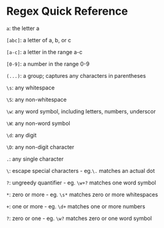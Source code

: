 Regex Quick Reference
=====================

`a`: the letter a

`[abc]`: a letter of a, b, or c

`[a-c]`: a letter in the range a-c

`[0-9]`: a number in the range 0-9

`(...)`: a group; captures any characters in parentheses

`\s`: any whitespace

`\S`: any non-whitespace

`\w`: any word symbol, including letters, numbers, underscor

`\W`: any non-word symbol

`\d`: any digit

`\D`: any non-digit character

`.`: any single character

`\`: escape special characters - eg.`\.` matches an actual dot

`?`: ungreedy quantifier - eg. `\w+?` matches one word symbol

`*`: zero or more - eg. `\s*` matches zero or more whitespaces

`+`: one or more - eg. `\d+` matches one or more numbers

`?`: zero or one - eg. `\w?` matches zero or one word symbol
